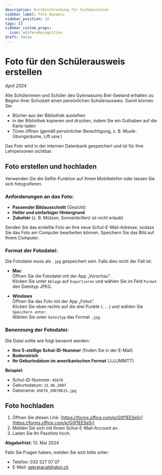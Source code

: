```yaml
---
description: Kurzbeschreibung für Suchmaschinen
sidebar_label: Foto Ausweis
sidebar_position: 10
tags: []
sidebar_custom_props:
  icon: mdiFaceRecognition
draft: false
---
```


# Foto für den Schülerausweis erstellen

*April 2024*

Alle Schülerinnen und Schüler des Gymnasiums Biel-Seeland erhalten zu Beginn ihrer Schulzeit einen persönlichen Schülerausweis. Damit können Sie:

- Bücher aus der Bibliothek ausleihen
- in der Bibliothek kopieren und drucken, indem Sie ein Guthaben auf die Karte laden
- Türen öffnen (gemäß persönlicher Berechtigung, z. B. Musik-Übungsräume, Lift usw.)

Das Foto wird in der internen Datenbank gespeichert und ist für Ihre Lehrpersonen sichtbar.

## Foto erstellen und hochladen

Verwenden Sie die Selfie-Funktion auf Ihrem Mobiltelefon oder lassen Sie sich fotografieren.

### Anforderungen an das Foto:
- **Passender Bildausschnitt** (Gesicht)
- **Heller und einfarbiger Hintergrund**
- **Zubehör** (z. B. Mützen, Sonnenbrillen) ist nicht erlaubt

Senden Sie das erstellte Foto an Ihre neue Schul-E-Mail-Adresse, sodass Sie das Foto am Computer bearbeiten können. Speichern Sie das Bild auf Ihrem Computer.

### Format der Fotodatei:
Die Fotodatei muss als `.jpg` gespeichert sein. Falls dies nicht der Fall ist:

- **Mac**  
  Öffnen Sie die Fotodatei mit der App „Vorschau“.  
  Klicken Sie unter `Ablage` auf `Exportieren` und wählen Sie im Feld `Format` den Dateityp JPEG.

- **Windows**  
  Öffnen Sie das Foto mit der App „Fotos“.  
  Klicken Sie oben rechts auf die drei Punkte (`...`) und wählen Sie `Speichern unter`.  
  Wählen Sie unter `Dateityp` das Format `.jpg`.

### Benennung der Fotodatei:
Die Datei sollte wie folgt benannt werden:

- **Ihre 5-stellige Schul-ID-Nummer** (finden Sie in der E-Mail)
- **Bodenstrich** `_`
- **Ihr Geburtsdatum im amerikanischen Format** (JJJJMMTT)

**Beispiel:**
- Schul-ID-Nummer: `45678`
- Geburtsdatum: `15.06.2007`
- Dateiname: `45678_20070615.jpg`

## Foto hochladen
1. Öffnen Sie diesen Link: [https://forms.office.com/e/G0f1EESe5r](https://forms.office.com/e/G0f1EESe5r)
2. Melden Sie sich mit Ihrem Schul-E-Mail-Account an.
3. Laden Sie Ihr Passfoto hoch.

**Abgabefrist:** 13. Mai 2024

Falls Sie Fragen haben, melden Sie sich bitte unter:
- Telefon: 032 327 07 07
- E-Mail: sekretariat@gbsl.ch
